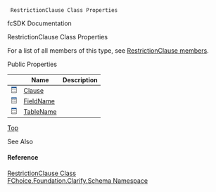﻿     RestrictionClause Class Properties                                                   

fcSDK Documentation

RestrictionClause Class Properties

For a list of all members of this type, see [RestrictionClause members](fcSDK~FChoice.Foundation.Clarify.Schema.RestrictionClause_members.md).

Public Properties

|   | Name | Description |
| --- | --- | --- |
| ![Public Property](dotnetimages/publicProperty.png) | [Clause](fcSDK~FChoice.Foundation.Clarify.Schema.RestrictionClause~Clause.md) |   |
| ![Public Property](dotnetimages/publicProperty.png) | [FieldName](fcSDK~FChoice.Foundation.Clarify.Schema.RestrictionClause~FieldName.md) |   |
| ![Public Property](dotnetimages/publicProperty.png) | [TableName](fcSDK~FChoice.Foundation.Clarify.Schema.RestrictionClause~TableName.md) |   |

[Top](#top)

See Also

#### Reference

[RestrictionClause Class](fcSDK~FChoice.Foundation.Clarify.Schema.RestrictionClause.md)  
[FChoice.Foundation.Clarify.Schema Namespace](fcSDK~FChoice.Foundation.Clarify.Schema_namespace.md)